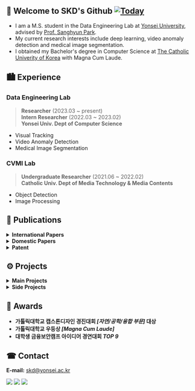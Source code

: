 ## 👋 Welcome to SKD's Github [![Today](https://hits.seeyoufarm.com/api/count/incr/badge.svg?url=https%3A%2F%2Fgithub.com%2Fskiddieahn&count_bg=%2379C83D&title_bg=%23555555&icon=&icon_color=%23E7E7E7&title=hits&edge_flat=false)](https://hits.seeyoufarm.com)

- I am a M.S. student in the Data Engineering Lab at [Yonsei University](https://www.yonsei.ac.kr/sc/), advised by [Prof. Sanghyun Park](http://delab.yonsei.ac.kr/sanghyun/).
- My current research interests include deep learning, video anomaly detection and medical image segmentation.
- I obtained my Bachelor's degree in Computer Science at [The Catholic Univerity of Korea](https://www.catholic.ac.kr/english/main.do) with Magna Cum Laude.


## 🏙 Experience
### Data Engineering Lab
> **Researcher** (2023.03 ~ present) <br/>**Intern Researcher** (2022.03 ~ 2023.02)   
> **Yonsei Univ. Dept of Computer Science**
- Visual Tracking
- Video Anomaly Detection
- Medical Image Segmentation

### CVMI Lab
> **Undergraduate Researcher** (2021.06 ~ 2022.02)   
> **Catholic Univ. Dept of Media Technology & Media Contents**
- Object Detection 
- Image Processing
  
## 📜 Publications
<details>
<summary><b>International Papers</b></summary>

1. **[SCIE]** Seungkyun Hong*, <ins>Sunghyun Ahn*</ins>, Youngwan Jo, and Sanghyun Park. <b>"Making Anomalies More Anomalous: Video Anomaly Detection Using a Novel Generator and Destroyer"</b> IEEE Access (2024): TBD. (IF: 3.9, JCR: Q2) <b><i>[co-first]</i></b> 
2. Seungkyun Hong*, <ins>Sunghyun Ahn*</ins>, Youngwan Jo, and Sanghyun Park. <b>"Dual Stream Fusion U-Net Transformers for
3D Medical Image Segmentation"</b> IEEE International Conference on Big Data and Smart Computing (BigComp) 2024, regular paper, Feb 2024. <b><i>[co-first]</i></b>

  
</details>

<details>
<summary><b>Domestic Papers</b></summary>

1. 이기정, <ins>안성현</ins>, 김현진 and 박상현. <b>"FFAE: 비디오 이상 탐지를 위한 비디오 프레임 전처리 및 특징 융합 방법"</b> 한국정보과학회 학술발표논문집 (2023): 526-528. [[View](https://www.dbpia.co.kr/journal/articleDetail?nodeId=NODE11705154)]
2. <ins>안성현</ins>, 김환희, 권세인 and 박상현. <b>"C-Swin UNETR: 3D 의료 영상 분할을 위한 채널 어텐션이 적용된 Swin Transformer."</b> 한국정보과학회 학술발표논문집 (2023): 787-789. [[View](https://www.dbpia.co.kr/journal/articleDetail?nodeId=NODE11488179)]
3. <ins>안성현</ins>, 조영완, and 박상현. <b>"다중 객체 비디오에서의 어텐션 기반 단일 객체 추적 모델 연구."</b> 한국정보과학회 학술발표논문집 (2022): 628-630. [[View](https://www.dbpia.co.kr/journal/articleDetail?nodeId=NODE11224192)]
   
</details>

<details>
<summary><b>Patent</b></summary>
  
1. 홍승균, <ins>안성현</ins>, 조영완, 박상현. <b>"이중 어텐션을 이용한 이미지 세그멘테이션 방법 및 이를 활용한 장치."</b> ID: 10-2023-0124697 (2023). [[View](http://delab.yonsei.ac.kr/publications/domestic/patent/2023-09-19-%EC%9D%B4%EC%A4%91%20%EC%96%B4%ED%85%90%EC%85%98%EC%9D%84%20%EC%9D%B4%EC%9A%A9%ED%95%9C%20%EC%9D%B4%EB%AF%B8%EC%A7%80%20%EC%84%B8%EA%B7%B8%EB%A9%98%ED%85%8C%EC%9D%B4%EC%85%98%20%EB%B0%A9%EB%B2%95%20%EB%B0%8F%20%EC%9D%B4%EB%A5%BC%20%ED%99%9C%EC%9A%A9%ED%95%9C%20%EC%9E%A5%EC%B9%98/)]
   
</details>


## ⚙️ Projects
<details>
<summary><b>Main Projects</b></summary>

1. 금융보안캠프. <b>"금융 메타버스 플랫폼 내 GAN을 활용한 손금 인증 서비스."</b> (2022) [[View](https://shacoding.com/2022/08/14/gan%ec%9d%84-%ed%99%9c%ec%9a%a9%ed%95%9c-%ec%86%90%ea%b8%88-%ec%9d%b8%ec%a6%9d-%ec%84%9c%eb%b9%84%ec%8a%a4-%ed%94%84%eb%a1%9c%ec%a0%9d%ed%8a%b8-%ec%95%84%ec%9d%b4%eb%94%94%ec%96%b4/)]
2. 객체지향 패러다임. <b>"가톨릭대 밥 약속 채팅 어플리케이션: WE_EAT."</b> (2022) [[View](https://shacoding.com/2022/06/14/%ea%b0%80%ed%86%a8%eb%a6%ad%eb%8c%80-%eb%b0%a5-%ec%95%bd%ec%86%8d-%ec%b1%84%ed%8c%85-%ec%95%b1-%ea%b0%9d%ec%b2%b4%ec%a7%80%ed%96%a5-%ed%94%84%eb%a1%9c%ec%a0%9d%ed%8a%b8/)][[Code](https://github.com/SkiddieAhn/Project-App-WE_EAT)]
3. 캡스톤 디자인. <b>"AI 기반 냉장고 속 식품 유통기한 관리 챗봇: 프리지."</b> (2022)  [[View](https://shacoding.com/2022/06/05/ai-%ea%b8%b0%eb%b0%98-%eb%83%89%ec%9e%a5%ea%b3%a0-%ec%9c%a0%ed%86%b5%ea%b8%b0%ed%95%9c-%ea%b4%80%eb%a6%ac-%ec%b1%97%eb%b4%87-%ec%ba%a1%ec%8a%a4%ed%86%a4-%ed%94%84%eb%a1%9c%ec%a0%9d%ed%8a%b8/)][[Code](https://github.com/SkiddieAhn/Project-ChatBot-Fridge)] 🏆
4. 연구 과제. <b>"스마트 팜을 위한 오리 객체 검출 및 분석."</b> (2022) [[View](https://shacoding.com/2022/02/07/%ec%97%b0%ea%b5%ac-%ea%b3%bc%ec%a0%9c-duck-farm-604-project/)]

</details>

<details>
<summary><b>Side Projects</b></summary>

1. 이산수학. <b>"우리만의 비밀코드: UBI 암호화."</b> (2021) [[View](https://shacoding.com/2021/12/20/%ec%9a%b0%eb%a6%ac%eb%a7%8c%ec%9d%98-%eb%b9%84%eb%b0%80%ec%bd%94%eb%93%9c-ubi-%ec%95%94%ed%98%b8%ed%99%94/)][[Code](https://github.com/SkiddieAhn/Project-ChatBot-UBI)]
  
</details>


## 🏅 Awards
- **가톨릭대학교 캡스톤디자인 경진대회 <i>[자연/공학/융합 부문]</i> 대상**
- **가톨릭대학교 우등상 <i>[Magna Cum Laude]</i>**
- **대학생 금융보안캠프 아이디어 경연대회 <i>TOP 9</i>**

## ☎ Contact
**E-mail:** skd@yonsei.ac.kr
</p>
<p>
<a href="https://scholar.google.com/citations?user=mKchEwoAAAAJ&hl=ko" target="_blank">
<img src="https://img.shields.io/badge/Google Scholar-4285F4?style=flat&logo=Google Scholar&logoColor=white" /></a>
<a href="https://kr.linkedin.com/in/sunghyun-ann-7ba3892a5?original_referer=https%3A%2F%2Fwww.google.com%2F" target="_blank">
<img src="https://img.shields.io/badge/-LinkedIn-blue?style=flat-square&logo=Linkedin&logoColor=white" /></a>
<a href="https://shacoding.com/" target="_blank">
<img src="https://img.shields.io/badge/Tech Blog-21759B?style=flat-square&logo=wordpress&logoColor=white" /></a>
</p>
